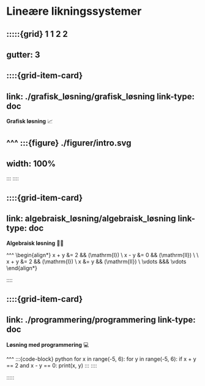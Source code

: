 # Lineære likningssystemer

:::::{grid} 1 1 2 2
---
gutter: 3
---

::::{grid-item-card}
---
link: ./grafisk_løsning/grafisk_løsning
link-type: doc
---
**Grafisk løsning** 📈

^^^
:::{figure} ./figurer/intro.svg
---
width: 100%
---
:::
::::

::::{grid-item-card}
---
link: algebraisk_løsning/algebraisk_løsning
link-type: doc
---
**Algebraisk løsning** ✍🏼

^^^
\begin{align*}
    x + y &= 2 && (\mathrm{I}) \\
    x - y &= 0 && (\mathrm{II}) \\
    \\
    x + y &= 2 && (\mathrm{I}) \\
    x &= y && (\mathrm{II})
    \\
    \vdots &&& \vdots
\end{align*}

::::

::::{grid-item-card}
---
link: ./programmering/programmering
link-type: doc
---
**Løsning med programmering** 💻

^^^
:::{code-block} python
for x in range(-5, 6):
    for y in range(-5, 6):
        if x + y == 2 and x - y == 0:
            print(x, y)
:::
::::

:::::